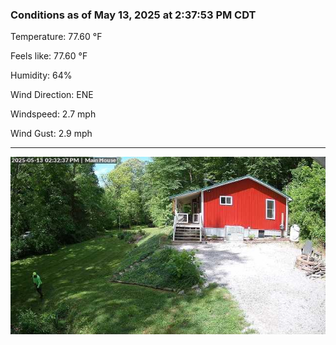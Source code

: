 ### Conditions as of May 13, 2025 at 2:37:53 PM CDT 

Temperature: 77.60 &deg;F

Feels like: 77.60 &deg;F

Humidity: 64%

Wind Direction: ENE

Windspeed: 2.7 mph

Wind Gust: 2.9 mph

---

<img src="./images/latest.jpeg"/>

